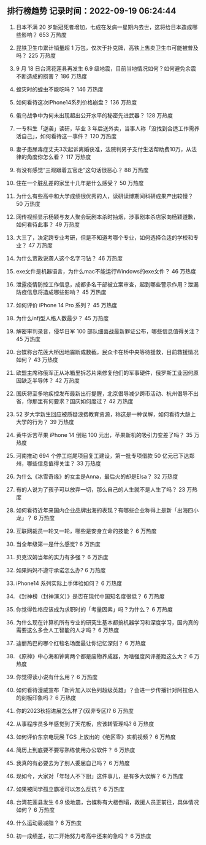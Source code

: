 
## 排行榜趋势 记录时间：2022-09-19 06:24:44
  
  1. 日本不满 20 岁新冠死者增加，七成在发病一星期内去世，这将给日本造成哪些影响？ 653 万热度
    
  2. 昆铁卫生巾累计销量超 1 万包，仅次于扑克牌，高铁上售卖卫生巾可能被普及吗？ 225 万热度
    
  3. 9 月 18 日台湾花莲县再发生 6.9 级地震，目前当地情况如何？如何避免余震不断造成的损害？ 186 万热度
    
  4. 蝗灾时的蝗虫不能吃吗？ 146 万热度
    
  5. 如何看待这次iPhone14系列价格崩盘？ 136 万热度
    
  6. 俄乌战争中为何未出现超出公开水平的秘密先进武器？ 128 万热度
    
  7. 一专科生「逆袭」读研，毕业 3 年后送外卖，当事人称「没找到合适工作需养活自己」，如何看待这一事件？ 120 万热度
    
  8. 妻子患尿毒症丈夫3次起诉离婚获准，法院判男子支付生活帮助费10万，从法律的角度你怎么看？ 117 万热度
    
  9. 有没有感觉“三观跟着五官走”这句话很恶心？ 88 万热度
    
  10. 住在一个脏乱差的家里十几年是什么感受？ 50 万热度
    
  11. 为什么有些高中和大学成绩很优秀的人，读研读博期间科研成果产出较慢？ 50 万热度
    
  12. 网传视频显示杨颖与友人聚会玩剧本杀时抽烟，涉事剧本杀店家向杨颖道歉，如何看待此事？ 49 万热度
    
  13. 大三了，决定跨专业考研，但是不知道考哪个专业，如何选择合适的学校和专业？ 47 万热度
    
  14. 为什么贾政说袭人这个名字刁钻？ 46 万热度
    
  15. exe文件是机器语言，为什么mac不能运行Windows的exe文件？ 46 万热度
    
  16. 泄露疫情防控工作信息，成都多名干部被立案审查，起到哪些警示作用？泄漏防疫信息将造成哪些影响？ 45 万热度
    
  17. 如何评价 iPhone 14 Pro 系列？ 45 万热度
    
  18. 为什么infj型人格人数最少？ 45 万热度
    
  19. 解密审判录音，侵华日军 100 部队细菌战最新罪证公布，哪些信息值得关注？ 45 万热度
    
  20. 台媒称台花莲大桥因地震断成数截，民众卡在桥中央等待援救，目前救援情况如何？ 43 万热度
    
  21. 欧盟主席称俄军正从冰箱里拆芯片来修复他们的军事硬件，俄罗斯工业因何原因缺乏半导体？ 42 万热度
    
  22. 国庆将至多地疾控发布最新出行提醒，北京倡导减少跨市活动、杭州倡导不出省，你那里有何要求？国庆如何度过？ 42 万热度
    
  23. 52 岁大学新生回应被质疑浪费教育资源，称这是一种误解，如何看待大龄上大学的行为？ 39 万热度
    
  24. 黄牛诉苦苹果 iPhone 14 倒贴 100 元出，苹果新机的吸引力变差了吗？ 35 万热度
    
  25. 河南推动 694 个停工烂尾项目复工建设，第一批专项借款 50 亿元已下达郑州，哪些信息值得关注？ 33 万热度
    
  26. 为什么《冰雪奇缘》的女主是Anna，最后火的却是Elsa？ 32 万热度
    
  27. 有的人说为了孩子可以放弃一切，那么自己的人生就不是人生了吗？ 23 万热度
    
  28. 如何看待近年来国内企业品牌出海的表现？有哪些企业称得上是新「出海四小龙」？ 6 万热度
    
  29. 互联网裁员一轮又一轮，哪些是安身立命的技能？ 6 万热度
    
  30. 当全年级第一是什么感觉? 6 万热度
    
  31. 贝克汉姆当年的实力有多强？ 6 万热度
    
  32. 如果妈妈不遵守承诺怎么办? 6 万热度
    
  33. iPhone14 系列实际上手体验如何？ 6 万热度
    
  34. 《封神榜（封神演义）》是否在现代中国知名度很低？ 6 万热度
    
  35. 你觉得性格应该成为求职时的「考量因素」吗？为什么？ 6 万热度
    
  36. 为什么现在计算机所有专业的研究生基本都搞机器学习和深度学习，国内真的需要这么多会人工智能的人才吗？ 6 万热度
    
  37. 迪丽热巴的哪个红毯名场面最让你记忆深刻？ 6 万热度
    
  38. 《原神》中心海和钟离两个都是废物养成器，为啥强度风评差距这么大？ 6 万热度
    
  39. 你觉得读小说有什么用？ 6 万热度
    
  40. 如何看待漫威宣布「新片加入以色列超级英雄」？会进一步传播针对阿拉伯人的刻板印象吗？ 6 万热度
    
  41. 你的2023秋招进展怎么样了(双非专区)? 6 万热度
    
  42. 从事程序员多年感觉到了天花板，应该转管理吗? 6 万热度
    
  43. 如何评价东京电玩展 TGS 上放出的《绝区零》实机视频？ 6 万热度
    
  44. 简历上到底要不要写熟练使用办公软件？ 6 万热度
    
  45. 我真的有必要去为了别人委屈自己吗？ 6 万热度
    
  46. 现如今，大家对「年轻人不下厨」这件事儿，是有多大误解？ 6 万热度
    
  47. 如果被同学孤立霸凌可以怎么反抗？ 6 万热度
    
  48. 台湾花莲县发生 6.9 级地震，台媒称有大楼倒塌，救援人员正前往，具体情况如何？ 6 万热度
    
  49. 什么运动最减脂？ 6 万热度
    
  50. 初一成绩差，初二开始努力考高中还来的急吗？ 6 万热度
    